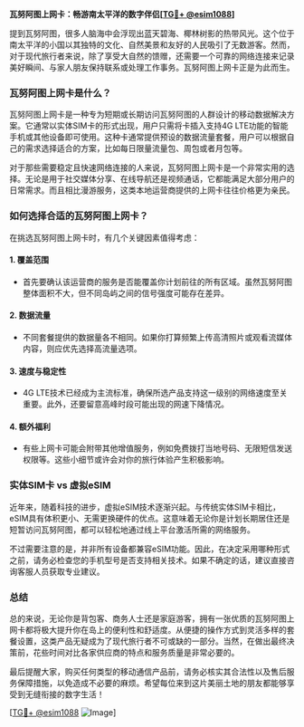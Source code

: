 **瓦努阿图上网卡：畅游南太平洋的数字伴侣[[TG💪+ @esim1088](https://t.me/s/esim1088)]**

提到瓦努阿图，很多人脑海中会浮现出蓝天碧海、椰林树影的热带风光。这个位于南太平洋的小国以其独特的文化、自然美景和友好的人民吸引了无数游客。然而，对于现代旅行者来说，除了享受大自然的馈赠，还需要一个可靠的网络连接来记录美好瞬间、与家人朋友保持联系或处理工作事务。瓦努阿图上网卡正是为此而生。

### 瓦努阿图上网卡是什么？

瓦努阿图上网卡是一种专为短期或长期访问瓦努阿图的人群设计的移动数据解决方案。它通常以实体SIM卡的形式出现，用户只需将卡插入支持4G LTE功能的智能手机或其他设备即可使用。这种卡通常提供预设的数据流量套餐，用户可以根据自己的需求选择适合的方案，比如每日限量流量包、周包或者月包等。

对于那些需要稳定且快速网络连接的人来说，瓦努阿图上网卡是一个非常实用的选择。无论是用于社交媒体分享、在线导航还是视频通话，它都能满足大部分用户的日常需求。而且相比漫游服务，这类本地运营商提供的上网卡往往价格更为亲民。

### 如何选择合适的瓦努阿图上网卡？

在挑选瓦努阿图上网卡时，有几个关键因素值得考虑：

#### 1. **覆盖范围**
   - 首先要确认该运营商的服务是否能覆盖你计划前往的所有区域。虽然瓦努阿图整体面积不大，但不同岛屿之间的信号强度可能存在差异。
   
#### 2. **数据流量**
   - 不同套餐提供的数据量各不相同。如果你打算频繁上传高清照片或观看流媒体内容，则应优先选择高流量选项。

#### 3. **速度与稳定性**
   - 4G LTE技术已经成为主流标准，确保所选产品支持这一级别的网络速度至关重要。此外，还要留意高峰时段可能出现的网速下降情况。

#### 4. **额外福利**
   - 有些上网卡可能会附带其他增值服务，例如免费拨打当地号码、无限短信发送权限等。这些小细节或许会对你的旅行体验产生积极影响。

### 实体SIM卡 vs 虚拟eSIM

近年来，随着科技的进步，虚拟eSIM技术逐渐兴起。与传统实体SIM卡相比，eSIM具有体积更小、无需更换硬件的优点。这意味着无论你是计划长期居住还是短暂访问瓦努阿图，都可以轻松地通过线上平台激活所需的网络服务。

不过需要注意的是，并非所有设备都兼容eSIM功能。因此，在决定采用哪种形式之前，请务必检查您的手机型号是否支持相关技术。如果不确定的话，建议直接咨询客服人员获取专业建议。

### 总结

总的来说，无论你是背包客、商务人士还是家庭游客，拥有一张优质的瓦努阿图上网卡都将极大提升你在岛上的便利性和舒适度。从便捷的操作方式到灵活多样的套餐设置，这类产品无疑成为了现代旅行者不可或缺的一部分。当然，在做出最终决策前，花些时间对比各家供应商的特点和服务质量是非常必要的。

最后提醒大家，购买任何类型的移动通信产品前，请务必核实其合法性以及售后服务保障措施，以免造成不必要的麻烦。希望每位来到这片美丽土地的朋友都能够享受到无缝衔接的数字生活！

[[TG💪+ @esim1088](https://t.me/s/esim1088) ![Image](https://i.postimg.cc/4NQfJmqS/Snipaste-2025-05-13-00-14-12.png)]